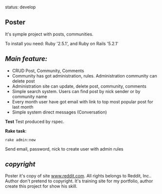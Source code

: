 status: develop
## Poster
It's symple project with posts, communities. 

To install you need: Ruby '2.5.1', and Ruby on Rails '5.2.1'


## *Main feature:*

 - CRUD Post, Community, Comments
 - Community has got administration, rules.  Administration community can delete post
 - Administration site can update, delete post, community, comments
 - Simple search system. Users can find post by nick sender or by community name
 - Every month user have got email with link to top most popular post for last month
 - Simple system direct messages (Conversation)

**Test** 
	Test produced by rspec. 
	
**Rake task**: 

    rake admin:new   
  
  Send email,  password, nick to create user with admin rules

## ***copyright***

Poster it's copy of site www.reddit.com.  All rights belongs to Reddit, Inc.. Author don't pretend to copyright.
It's training site for my portfolio, author create this project for show his skill.

